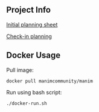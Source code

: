 ## Project Info
[Initial planning sheet](https://docs.google.com/document/d/121qvt7t7N-ROPC1LsRPOYzLhJyq_NgS8xDRFrvOqEc8/edit?usp=sharing)

[Check-in planning](https://docs.google.com/document/d/1wVh90rZv3C7u2CFT7Q0CuS2hQDuDXER5/edit?usp=sharing&ouid=103446296178935226930&rtpof=true&sd=tru)

## Docker Usage
Pull image:
```
docker pull manimcommunity/manim
```

Run using bash script:
```
./docker-run.sh
```
